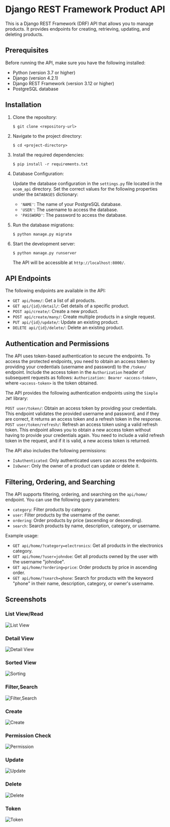 
# Django REST Framework Product API

This is a Django REST Framework (DRF) API that allows you to manage products. It provides endpoints for creating, retrieving, updating, and deleting products.

## Prerequisites

Before running the API, make sure you have the following installed:

- Python (version 3.7 or higher)
- Django (version 4.2.1)
- Django REST Framework (version 3.12 or higher)
- PostgreSQL database

## Installation

1. Clone the repository:

   ```shell
   $ git clone <repository-url>
   ```

2. Navigate to the project directory:

   ```shell
   $ cd <project-directory>
   ```

3. Install the required dependencies:

   ```shell
   $ pip install -r requirements.txt
   ```

4. Database Configuration:
   
   Update the database configuration in the `settings.py` file located in the `ecom_api` directory. Set the correct values for the following properties under the `DATABASES` dictionary:

   - `'NAME'`: The name of your PostgreSQL database.
   - `'USER'`: The username to access the database.
   - `'PASSWORD'`: The password to access the database.

5. Run the database migrations:

   ```shell
   $ python manage.py migrate
   ```

6. Start the development server:

   ```shell
   $ python manage.py runserver
   ```

   The API will be accessible at `http://localhost:8000/`.

## API Endpoints

The following endpoints are available in the API:

- `GET api/home/`: Get a list of all products.
- `GET api/{id}/detail/`: Get details of a specific product.
- `POST api/create/`: Create a new product.
- `POST api/create/many/`: Create multiple products in a single request.
- `PUT api/{id}/update/`: Update an existing product.
- `DELETE api/{id}/delete/`: Delete an existing product.

## Authentication and Permissions

The API uses token-based authentication to secure the endpoints. To access the protected endpoints, you need to obtain an access token by providing your credentials (username and password) to the `/token/` endpoint. Include the access token in the `Authorization` header of subsequent requests as follows: `Authorization: Bearer <access-token>`, where `<access-token>` is the token obtained.

The API provides the following authentication endpoints using the `Simple JWT` library:

`POST user/token/`: Obtain an access token by providing your credentials. This endpoint validates the provided username and password, and if they are correct, it returns an access token and a refresh token in the response.
`POST user/token/refresh/`: Refresh an access token using a valid refresh token. This endpoint allows you to obtain a new access token without having to provide your credentials again. You need to include a valid refresh token in the request, and if it is valid, a new access token is returned.

The API also includes the following permissions:
- `IsAuthenticated`: Only authenticated users can access the endpoints.
- `IsOwner`: Only the owner of a product can update or delete it.

## Filtering, Ordering, and Searching

The API supports filtering, ordering, and searching on the `api/home/` endpoint. You can use the following query parameters:

- `category`: Filter products by category.
- `user`: Filter products by the username of the owner.
- `ordering`: Order products by price (ascending or descending).
- `search`: Search products by name, description, category, or username.

Example usage:

- `GET api/home/?category=electronics`: Get all products in the electronics category.
- `GET api/home/?user=johndoe`: Get all products owned by the user with the username "johndoe".
- `GET api/home/?ordering=price`: Order products by price in ascending order.
- `GET api/home/?search=phone`: Search for products with the keyword "phone" in their name, description, category, or owner's username.

## Screenshots
### List View/Read
![List View](screenshots\home_endpoint.png)
### Detail View
![Detail View](screenshots\detail_endpoint.png)
### Sorted View
![Sorting](screenshots\sort.png)
### Filter,Search
![Filter,Search](screenshots\filter.png)
### Create 
![Create](screenshots\create_endpoint.png)
### Permission Check
![Permission](screenshots\permission.png)
### Update 
![Update](screenshots\update_endpoint.png)
### Delete 
![Delete](screenshots\delete_endpoint.png)
### Token 
![Token](screenshots\token_endpoint.png)


